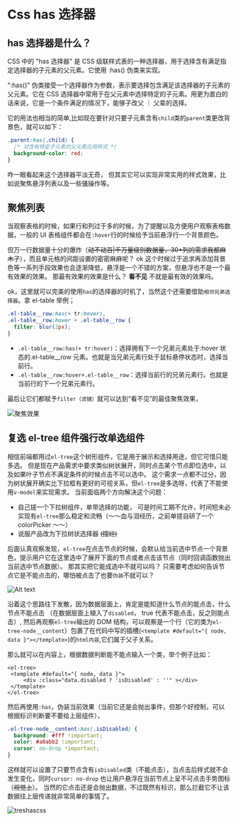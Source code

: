 # Css has 选择器

## has 选择器是什么？

CSS 中的 "has 选择器" 是 CSS 级联样式表的一种选择器，用于选择含有满足指定选择器的子元素的父元素。它使用 :has() 伪类来实现。

":has()" 伪类接受一个选择器作为参数，表示要选择包含满足该选择器的子元素的父元素。它在 CSS 选择器中常用于在父元素中选择特定的子元素。用更为直白的话来说，它是一个条件满足的情况下，能够子改父 ｜ 父辈的选择。

它的用法也相当的简单,比如现在要针对只要子元素含有`child`类的`parent`类更改背景色，就可以如下：

```css
.parent:has(.child) {
  /* 对含有特定子元素的父元素应用样式 */
  background-color: red;
}
```

咋一眼看起来这个选择器平淡无奇， 但其实它可以实现非常实用的样式效果，比如说聚焦悬浮列表以及一些骚操作等。

## 聚焦列表

当观察表格的时候，如果行和列过于多的时候，为了提醒以及方便用户观察表格数据，一般的 UI 表格组件都会在`:hover`行的时候给予当前悬浮行一个背景颜色。

但万一行数据量十分的爆炸（~~动不动百|千万量级别数据量，30+列的需求我都麻木了~~），而且单元格的间距设置的密密麻麻呢？ ok 这个时候过于追求再添加背景色等一系列手段效果也会逐渐降低，悬浮是一个不错的方案，但悬浮也不是一个最有效果的效果。 那最有效果的效果是什么？ **看不见** 不就是最有效的效果吗。

ok，这里就可以完美的使用`has`的选择器的时机了，当然这个还需要借助`相邻兄弟选择器`。拿 el-table 举例；

```css
.el-table__row:has(+ tr:hover),
.el-table__row:hover + .el-table__row {
  filter: blur(2px);
}
```

- `.el-table__row:has(+ tr:hover)`：选择拥有下一个兄弟元素处于:hover 状态的.el-table\_\_row 元素。也就是当兄弟元素行处于鼠标悬停状态时，选择当前行。
- `.el-table__row:hover+.el-table__row`：选择当前行的兄弟元素行。也就是当前行的下一个兄弟元素行。

最后让它们都赋予`filter（滤镜）`就可以达到“看不见”的最佳聚焦效果，

![聚焦效果](/assets/webSkill/jujiao.png)

## 复选 el-tree 组件强行改单选组件

相信前端都用过`el-tree`这个树形组件，它是用于展示和选择用途，但它可惜只能多选。 但是现在产品需求中要求类似树状展开，同时点击某个节点即位选中，以及如果叶子节点不满足条件的时候点击不可以选中。 这个需求一点都不过分，因为树状展开确实比下拉框有更好的可视关系，但`el-tree`是多选呀，代表了不能使用`v-model`来实现需求。
当前面临两个方向解决这个问题：

- 自己搓一个下拉树组件，单带选择的功能， 可是时间工期不允许，时间短未必实现有`el-tree`那么稳定和流畅（～～血与泪经历，之前单搓自研了一个 colorPicker ～～）
- 说服产品改为下拉树状选择器 ~~(摆烂)~~

后面认真观察发现，`el-tree`在点击节点的时候，会默认给当前选中节点一个背景色，提示用户它在这里选中了展开下面的节点或者点击该节点（同时回调函数抛出当前选中节点数据）。 那其实把它能成选中不就可以吗？ 只需要考虑如何告诉节点它是不能点击的，哪怕被点击了也要`伪装`不就可以？

![Alt text](/assets/webSkill/treeAction.png)

沿着这个思路往下发散，因为数据层面上，肯定是能知道什么节点的能点击，什么节点不能点击 （在数据层面上植入了`disabled`， true 代表不能点击，反之则能点击）, 然后再观察`el-tree`输出的 DOM 结构，可以观察是一个行（它的类为`el-tree-node__content`）包裹了在代码中写的插槽(`<template #default="{ node, data }"></template>`)的`html内容`,它们属于父子关系。

那么就可以在内容上，根据数据判断能不能点输入一个类，举个例子比如：

```vue
<el-tree>
 <template #default="{ node, data }">
     <div :class="data.disabled ? 'isDisabled' : ''" ></div>
 </template>
</el-tree>
```

然后再使用`:has`，伪装当前效果（当前它还是会抛出事件，但那个好控制，可以根据标识判断要不要给上层组件），

```css
.el-tree-node__content:has(.isDisabled) {
  background: #fff !important;
  color: #a8abb2 !important;
  cursor: no-drop !important;
}
```

这样就可以设置了只要节点含有`isDisabled`类（不能点击），当点击后样式就不会发生变化，同时`cursor: no-drop` 也让用户悬浮在当前节点上呈不可点击手势图标（~~视觉上~~）。 当然的它点击还是会抛出数据，不过既然有标识，那么拦截它不让该数据往上层传递就非常简单的事情了。

![treshascss](/assets/webSkill/treshascss.png)
